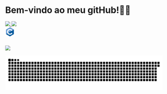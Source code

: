 <h1>
   Bem-vindo ao meu gitHub!👨‍💻
</h1>

<div>
   <a href="https://github.com/Moises-Paz/Moises-Paz">
   <img height="180em"src="https://github-readme-stats.vercel.app/api?username=Moises-Paz&show_icons=true&theme=midnight-purple"/> <img height="130em" src="https://github-readme-stats.vercel.app/api/top-langs/?username=Moises-Paz&layout=compact&theme=midnight-purple"/>
</div>
 
<div>
   <img align="center" alt="Moioses-Paz C" height="30" widht="40" src="https://github.com/devicons/devicon/blob/master/icons/c/c-original.svg">
</div>
   
##
<div>
   <a href="https://www.linkedin.com/in/moises-paz-melo-dos-santos/" target="_blank"> <img src="https://img.shields.io/badge/LinkedIn-0077B5?style=for-the-badge&logo=linkedin&logoColor=white" target="_blank"> </a>
   <a href="">
</div>

![Snake animation](https://github.com/Moises-paz/Moises-Paz/blob/output/github-contribution-grid-snake.svg)
